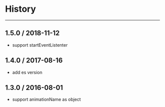 # History
----

## 1.5.0 / 2018-11-12

- support startEventListenter

## 1.4.0 / 2017-08-16

- add es version

## 1.3.0 / 2016-08-01

- support animationName as object

